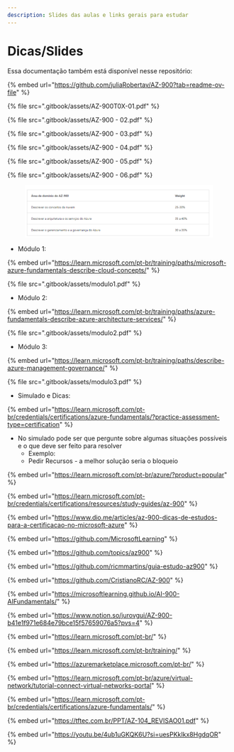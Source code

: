 ```yaml
---
description: Slides das aulas e links gerais para estudar
---
```


# Dicas/Slides

Essa documentação também está disponível nesse repositório:

{% embed url="https://github.com/juliaRobertav/AZ-900?tab=readme-ov-file" %}

{% file src=".gitbook/assets/AZ-900T0X-01.pdf" %}

{% file src=".gitbook/assets/AZ-900 - 02.pdf" %}

{% file src=".gitbook/assets/AZ-900 - 03.pdf" %}

{% file src=".gitbook/assets/AZ-900 - 04.pdf" %}

{% file src=".gitbook/assets/AZ-900 - 05.pdf" %}

{% file src=".gitbook/assets/AZ-900 - 06.pdf" %}

<figure><img src=".gitbook/assets/image (24).png" alt="" width="563"><figcaption></figcaption></figure>

* Módulo 1:&#x20;

{% embed url="https://learn.microsoft.com/pt-br/training/paths/microsoft-azure-fundamentals-describe-cloud-concepts/" %}

{% file src=".gitbook/assets/modulo1.pdf" %}

* Módulo 2:

{% embed url="https://learn.microsoft.com/pt-br/training/paths/azure-fundamentals-describe-azure-architecture-services/" %}

{% file src=".gitbook/assets/modulo2.pdf" %}

* Módulo 3:

{% embed url="https://learn.microsoft.com/pt-br/training/paths/describe-azure-management-governance/" %}

{% file src=".gitbook/assets/modulo3.pdf" %}

* Simulado e Dicas:

{% embed url="https://learn.microsoft.com/pt-br/credentials/certifications/azure-fundamentals/?practice-assessment-type=certification" %}

* &#x20;No simulado pode ser que pergunte sobre algumas situações possíveis e o que deve ser feito para resolver
  * Exemplo:
  * Pedir Recursos - a melhor solução seria o bloqueio

{% embed url="https://learn.microsoft.com/pt-br/azure/?product=popular" %}

{% embed url="https://learn.microsoft.com/pt-br/credentials/certifications/resources/study-guides/az-900" %}

{% embed url="https://www.dio.me/articles/az-900-dicas-de-estudos-para-a-certificacao-no-microsoft-azure" %}

{% embed url="https://github.com/MicrosoftLearning" %}

{% embed url="https://github.com/topics/az900" %}

{% embed url="https://github.com/ricmmartins/guia-estudo-az900" %}

{% embed url="https://github.com/CristianoRC/AZ-900" %}

{% embed url="https://microsoftlearning.github.io/AI-900-AIFundamentals/" %}

{% embed url="https://www.notion.so/jurovgui/AZ-900-b41e1f971e684e79bce15f57659076a5?pvs=4" %}

{% embed url="https://learn.microsoft.com/pt-br/" %}

{% embed url="https://learn.microsoft.com/pt-br/training/" %}

{% embed url="https://azuremarketplace.microsoft.com/pt-br/" %}

{% embed url="https://learn.microsoft.com/pt-br/azure/virtual-network/tutorial-connect-virtual-networks-portal" %}

{% embed url="https://learn.microsoft.com/pt-br/credentials/certifications/azure-fundamentals/" %}

{% embed url="https://tftec.com.br/PPT/AZ-104_REVISAO01.pdf" %}

{% embed url="https://youtu.be/4ub1uGKQK6U?si=uesPKkIkx8HgdqOR" %}

&#x20;

